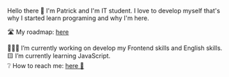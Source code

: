 Hello there 👋 I'm Patrick and I'm IT student. I love to develop myself that's why I started learn programing and why I'm here. 

🛣️ My roadmap: [here](https://myfrontendroadmap.netlify.app)

👨🏼‍💻 I’m currently working on develop my Frontend skills and English skills. <br>
🟨 I’m currently learning JavaScript. <br>
❔ How to reach me: [here 🤝](https://www.linkedin.com/in/patryk-ruczyński-4ab5b6219/)
